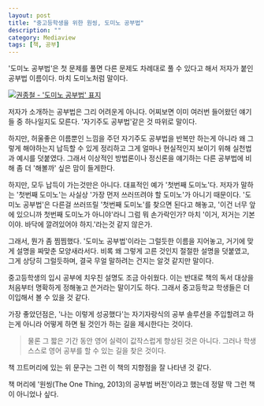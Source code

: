 ```yaml
---
layout: post
title: "중고등학생을 위한 원씽, 도미노 공부법"
description: ""
category: Mediaview
tags: [책, 공부]
---
```


'도미노 공부법'은 첫 문제를 풀면 다른 문제도 차례대로 풀 수 있다고 해서 저자가 붙인 공부법 이름이다.
마치 도미노처럼 말이다.


[![권종철 - '도미노 공부법' 표지](https://lh6.googleusercontent.com/-RUSiGiSVwE4/VZ_MkIxSyfI/AAAAAAAAPcs/HzojU79i9Cg/w250/domino-study-method-2015-book.jpg "중고등학생을 위한, 원씽(The One Thing, 2013)의 입시 공부법 버전이다.")](http://www.aladin.co.kr/shop/wproduct.aspx?ISBN=K052433222&ttbkey=ttbreznoa0249001&COPYPaper=1)


저자가 소개하는 공부법은 그리 어려운게 아니다.
어찌보면 이미 여러번 들어왔던 얘기들 중 하나일지도 모른다.
'자기주도 공부법'같은 것 따위로 말이다.

하지만, 허울좋은 이름뿐인 느낌을 주던 자기주도 공부법을 반복만 하는게 아니라
왜 그렇게 해야하는지 납득할 수 있게 정리하고
그게 얼마나 현실적인지 보이기 위해 실천법과 예시를 덧붙였다.
그래서 이상적인 방법론이나 정신론을 얘기하는 다른 공부법에 비해
좀 더 '해볼까' 싶은 맘이 들게한다.

하지만, 모두 납득이 가는것만은 아니다.
대표적인 예가 '첫번째 도미노'다.
저자가 말하는 '첫번째 도미노'는 사실상 '가장 먼저 쓰러뜨려야 할 도미노'가 아니기 때문이다.
'도미노 공부법'은 다른걸 쓰러뜨릴 '첫번째 도미노'를 찾으면 된다고 해놓고,
'이건 너무 앞에 있으니까 첫번째 도미노가 아니야'라니 그럼 뭐 손가락인가?
마치 '이거, 저거는 기본이야. 바닥에 깔려있어야 하지.'라는것 같지 않은가.

그래서, 뭔가 좀 찜찜했다.
'도미노 공부법'이라는 그럴듯한 이름을 지어놓고, 거기에 맞게 설명을 짜맞춘 모양새라서다.
비록 왜 그렇게 고른 것인지 절절한 설명을 덧붙였고, 그게 상당히 그럴듯하며, 결국 무얼 말하려는 건지는 알것 같지만 말이다.

중고등학생의 입시 공부에 치우친 설명도 조금 아쉬웠다.
이는 반대로 책의 독서 대상을 처음부터 명확하게 정해놓고 쓴거라는 말이기도 하다.
그래서 중고등학교 학생들은 더 이입해서 볼 수 있을 것 같다.

가장 좋았던점은,
'나는 이렇게 성공했다'는 자기자랑식의 공부 솔루션을 주입할려고 하는게 아니라
어떻게 하면 될 것인가 하는 길을 제시한다는 것이다.

> 물론 그 짧은 기간 동안 영어 실력이 값작스럽게 향상된 것은 아니다.
> 그러나 학생 스스로 영어 공부를 할 수 있는 길을 찾은 것이다.

책 끄트머리에 있는 위 문구는 그런 이 책의 지향점을 잘 나타낸 것 같다.

책 머리에 '원씽(The One Thing, 2013)의 공부법 버전'이라고 했는데 정말 딱 그런 책이 아니었나 싶다.
